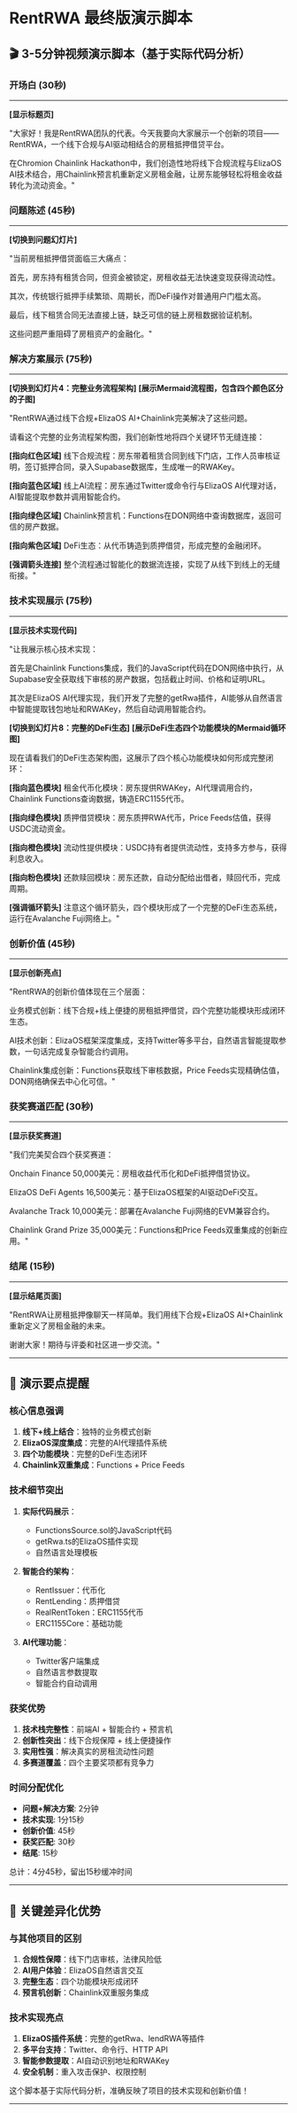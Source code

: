 # RentRWA 最终版演示脚本

## 🎬 3-5分钟视频演示脚本（基于实际代码分析）

### 开场白 (30秒)
---
**[显示标题页]**

"大家好！我是RentRWA团队的代表。今天我要向大家展示一个创新的项目——RentRWA，一个线下合规与AI驱动相结合的房租抵押借贷平台。

在Chromion Chainlink Hackathon中，我们创造性地将线下合规流程与ElizaOS AI技术结合，用Chainlink预言机重新定义房租金融，让房东能够轻松将租金收益转化为流动资金。"

### 问题陈述 (45秒)
---
**[切换到问题幻灯片]**

"当前房租抵押借贷面临三大痛点：

首先，房东持有租赁合同，但资金被锁定，房租收益无法快速变现获得流动性。

其次，传统银行抵押手续繁琐、周期长，而DeFi操作对普通用户门槛太高。

最后，线下租赁合同无法直接上链，缺乏可信的链上房租数据验证机制。

这些问题严重阻碍了房租资产的金融化。"

### 解决方案展示 (75秒)
---
**[切换到幻灯片4：完整业务流程架构]**
**[展示Mermaid流程图，包含四个颜色区分的子图]**

"RentRWA通过线下合规+ElizaOS AI+Chainlink完美解决了这些问题。

请看这个完整的业务流程架构图，我们创新性地将四个关键环节无缝连接：

**[指向红色区域]** 线下合规流程：房东带着租赁合同到线下门店，工作人员审核证明，签订抵押合同，录入Supabase数据库，生成唯一的RWAKey。

**[指向蓝色区域]** 线上AI流程：房东通过Twitter或命令行与ElizaOS AI代理对话，AI智能提取参数并调用智能合约。

**[指向绿色区域]** Chainlink预言机：Functions在DON网络中查询数据库，返回可信的房产数据。

**[指向紫色区域]** DeFi生态：从代币铸造到质押借贷，形成完整的金融闭环。

**[强调箭头连接]** 整个流程通过智能化的数据流连接，实现了从线下到线上的无缝衔接。"

### 技术实现展示 (75秒)
---
**[显示技术实现代码]**

"让我展示核心技术实现：

首先是Chainlink Functions集成，我们的JavaScript代码在DON网络中执行，从Supabase安全获取线下审核的房产数据，包括截止时间、价格和证明URL。

其次是ElizaOS AI代理实现，我们开发了完整的getRwa插件，AI能够从自然语言中智能提取钱包地址和RWAKey，然后自动调用智能合约。

**[切换到幻灯片8：完整的DeFi生态]**
**[展示DeFi生态四个功能模块的Mermaid循环图]**

现在请看我们的DeFi生态架构图，这展示了四个核心功能模块如何形成完整闭环：

**[指向蓝色模块]** 租金代币化模块：房东提供RWAKey，AI代理调用合约，Chainlink Functions查询数据，铸造ERC1155代币。

**[指向绿色模块]** 质押借贷模块：房东质押RWA代币，Price Feeds估值，获得USDC流动资金。

**[指向橙色模块]** 流动性提供模块：USDC持有者提供流动性，支持多方参与，获得利息收入。

**[指向粉色模块]** 还款赎回模块：房东还款，自动分配给出借者，赎回代币，完成周期。

**[强调循环箭头]** 注意这个循环箭头，四个模块形成了一个完整的DeFi生态系统，运行在Avalanche Fuji网络上。"

### 创新价值 (45秒)
---
**[显示创新亮点]**

"RentRWA的创新价值体现在三个层面：

业务模式创新：线下合规+线上便捷的房租抵押借贷，四个完整功能模块形成闭环生态。

AI技术创新：ElizaOS框架深度集成，支持Twitter等多平台，自然语言智能提取参数，一句话完成复杂智能合约调用。

Chainlink集成创新：Functions获取线下审核数据，Price Feeds实现精确估值，DON网络确保去中心化可信。"

### 获奖赛道匹配 (30秒)
---
**[显示获奖赛道]**

"我们完美契合四个获奖赛道：

Onchain Finance 50,000美元：房租收益代币化和DeFi抵押借贷协议。

ElizaOS DeFi Agents 16,500美元：基于ElizaOS框架的AI驱动DeFi交互。

Avalanche Track 10,000美元：部署在Avalanche Fuji网络的EVM兼容合约。

Chainlink Grand Prize 35,000美元：Functions和Price Feeds双重集成的创新应用。"

### 结尾 (15秒)
---
**[显示结尾页面]**

"RentRWA让房租抵押像聊天一样简单。我们用线下合规+ElizaOS AI+Chainlink重新定义了房租金融的未来。

谢谢大家！期待与评委和社区进一步交流。"

---

## 🎯 演示要点提醒

### 核心信息强调
1. **线下+线上结合**：独特的业务模式创新
2. **ElizaOS深度集成**：完整的AI代理插件系统
3. **四个功能模块**：完整的DeFi生态闭环
4. **Chainlink双重集成**：Functions + Price Feeds

### 技术细节突出
1. **实际代码展示**：
   - FunctionsSource.sol的JavaScript代码
   - getRwa.ts的ElizaOS插件实现
   - 自然语言处理模板

2. **智能合约架构**：
   - RentIssuer：代币化
   - RentLending：质押借贷
   - RealRentToken：ERC1155代币
   - ERC1155Core：基础功能

3. **AI代理功能**：
   - Twitter客户端集成
   - 自然语言参数提取
   - 智能合约自动调用

### 获奖优势
1. **技术栈完整性**：前端AI + 智能合约 + 预言机
2. **创新性突出**：线下合规保障 + 线上便捷操作
3. **实用性强**：解决真实的房租流动性问题
4. **多赛道覆盖**：四个主要奖项都有竞争力

### 时间分配优化
- **问题+解决方案**: 2分钟
- **技术实现**: 1分15秒
- **创新价值**: 45秒
- **获奖匹配**: 30秒
- **结尾**: 15秒

总计：4分45秒，留出15秒缓冲时间

---

## 📝 关键差异化优势

### 与其他项目的区别
1. **合规性保障**：线下门店审核，法律风险低
2. **AI用户体验**：ElizaOS自然语言交互
3. **完整生态**：四个功能模块形成闭环
4. **预言机创新**：Chainlink双重服务集成

### 技术实现亮点
1. **ElizaOS插件系统**：完整的getRwa、lendRWA等插件
2. **多平台支持**：Twitter、命令行、HTTP API
3. **智能参数提取**：AI自动识别地址和RWAKey
4. **安全机制**：重入攻击保护、权限控制

这个脚本基于实际代码分析，准确反映了项目的技术实现和创新价值！

---
